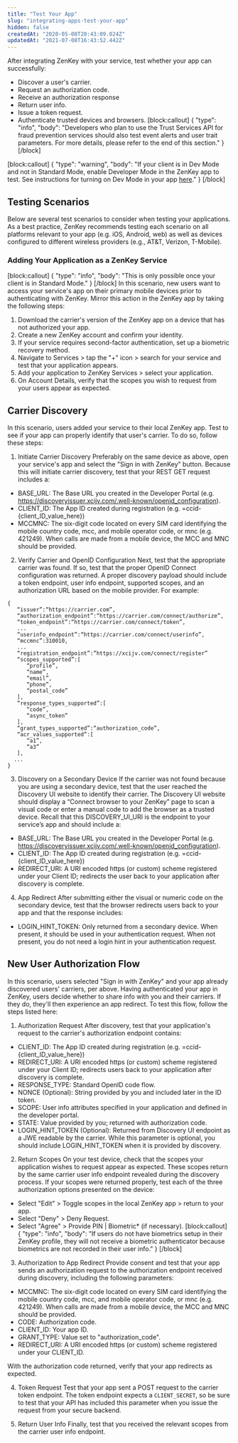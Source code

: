 ```yaml
---
title: "Test Your App"
slug: "integrating-apps-test-your-app"
hidden: false
createdAt: "2020-05-08T20:43:09.024Z"
updatedAt: "2021-07-08T16:43:52.442Z"
---
```

After integrating ZenKey with your service, test whether your app can successfully: 

  * Discover a user's carrier.
  * Request an authorization code.
  * Receive an authorization response
  * Return user info.
  * Issue a token request.
  * Authenticate trusted devices and browsers.
[block:callout]
{
  "type": "info",
  "body": "Developers who plan to use the Trust Services API for fraud prevention services should also test event alerts and user trait parameters. For more details, please refer to the end of this section."
}
[/block]

[block:callout]
{
  "type": "warning",
  "body": "If your client is in Dev Mode and not in Standard Mode, enable Developer Mode in the ZenKey app to test. See instructions for turning on Dev Mode in your app [here](https://developer.myzenkey.com/docs/portal-working-with-developer-mode)."
}
[/block]
 

##  Testing Scenarios


Below are several test scenarios to consider when testing your applications. As a best practice, ZenKey recommends testing each scenario on all platforms relevant to your app (e.g. iOS, Android, web) as well as devices configured to different wireless providers (e.g., AT&T, Verizon, T-Mobile).


###   Adding Your Application as a ZenKey Service 

[block:callout]
{
  "type": "info",
  "body": "This is only possible once your client is in Standard Mode."
}
[/block]
In this scenario, new users want to access your service's app on their primary mobile devices prior to authenticating with ZenKey. Mirror this action in the ZenKey app by taking the following steps:

1. Download the carrier's version of the ZenKey app on a device that has not authorized your app.
1. Create a new ZenKey account and confirm your identity.
1. If your service requires second-factor authentication, set up a biometric recovery method.
1. Navigate to Services > tap the "+" icon > search for your service and test that your application appears.
1. Add your application to ZenKey Services > select your application.
1. On Account Details, verify that the scopes you wish to request from your users appear as expected.

## Carrier Discovery

In this scenario, users added your service to their local ZenKey app. Test to see if your app can properly identify that user's carrier. To do so, follow these steps:


1. Initiate Carrier Discovery
Preferably on the same device as above, open your service's app and select the "Sign in with ZenKey" button. Because this will initiate carrier discovery, test that your REST GET request includes a:
  * BASE_URL: The Base URL you created in the Developer Portal (e.g. https://discoveryissuer.xcijv.com/.well-known/openid_configuration). 
  * CLIENT_ID: The App ID created during registration (e.g. =ccid-{client_ID_value_here})
  * MCCMNC: The six-digit code located on every SIM card identifying the mobile country code, mcc, and mobile operator code, or mnc (e.g. 421249). When calls are made from a mobile device, the MCC and MNC should be provided.

2. Verify Carrier and OpenID Configuration
Next, test that the appropriate carrier was found. If so, test that the proper OpenID Connect configuration was returned. A proper discovery payload should include a token endpoint, user info endpoint, supported scopes, and an authorization URL based on the mobile provider. For example:
 
```
{
   “issuer”:“https://carrier.com”,
   “authorization_endpoint”:“https://carrier.com/connect/authorize”,
   “token_endpoint”:“https://carrier.com/connect/token”,
   ...
   “userinfo_endpoint”:“https://carrier.com/connect/userinfo”,
   “mccmnc”:310010,
   ...
   “registration_endpoint”:”https://xcijv.com/connect/register”
   “scopes_supported”:[
      “profile”,
      “name”,
      “email”,
      “phone”,
      “postal_code”
   ],
   “response_types_supported”:[
      “code”,
      “async_token”
   ],
   “grant_types_supported”:“authorization_code”,
   “acr_values_supported”:[
      “a1”,
      “a3”
   ],
  ...
}
```

3. Discovery on a Secondary Device
If the carrier was not found because you are using a secondary device, test that the user reached the Discovery UI website to identify their carrier. The Discovery UI website should display a “Connect browser to your ZenKey” page to scan a visual code or enter a manual code to add the browser as a trusted device. Recall that this DISCOVERY_UI_URI is the endpoint to your service’s app and should include a:
  * BASE_URL: The Base URL you created in the Developer Portal (e.g. https://discoveryissuer.xcijv.com/.well-known/openid_configuration). 
  * CLIENT_ID: The App ID created during registration (e.g. =ccid-{client_ID_value_here})
  * REDIRECT_URI: A URI encoded https (or custom) scheme registered under your Client ID; redirects the user back to your application after discovery is complete.

4. App Redirect
After submitting either the visual or numeric code on the secondary device, test that the browser redirects users back to your app and that the response includes:

  * LOGIN_HINT_TOKEN: Only returned from a secondary device. When present, it should be used in your authentication request. When not present, you do not need a login hint in your authentication request.
  
## New User Authorization Flow

In this scenario, users selected "Sign in with ZenKey" and your app already discovered users' carriers, per above. Having authenticated your app in ZenKey, users decide whether to share info with you and their carriers. If they do, they'll then experience an app redirect. To test this flow, follow the steps listed here:


1. Authorization Request
After discovery, test that your application's request to the carrier's authorization endpoint contains:
  * CLIENT_ID: The App ID created during registration (e.g. =ccid-{client_ID_value_here})
  * REDIRECT_URI: A URI encoded https (or custom) scheme registered under your Client ID; redirects users back to your application after discovery is complete.
  * RESPONSE_TYPE: Standard OpenID code flow.
  * NONCE (Optional): String provided by you and included later in the ID token.
  * SCOPE: User info attributes specified in your application and defined in the developer portal.
  * STATE: Value provided by you; returned with authorization code.
  * LOGIN_HINT_TOKEN (Optional): Returned from Discovery UI endpoint as a JWE readable by the carrier. While this parameter is optional, you should include LOGIN_HINT_TOKEN when it is provided by discovery.
 

2. Return Scopes
On your test device, check that the scopes your application wishes to request appear as expected. These scopes return by the same carrier user info endpoint revealed during the discovery process. If your scopes were returned properly, test each of the three authorization options presented on the device:

  * Select "Edit" > Toggle scopes in the local ZenKey app > return to your app.
  * Select "Deny" > Deny Request.
  * Select "Agree" > Provide PIN | Biometric* (if necessary). 
[block:callout]
{
  "type": "info",
  "body": "If users do not have biometrics setup in their ZenKey profile, they will not receive a biometric authenticator because biometrics are not recorded in their user info."
}
[/block]
3. Authorization to App Redirect
Provide consent and test that your app sends an authorization request to the authorization endpoint received during discovery, including the following parameters:

  * MCCMNC: The six-digit code located on every SIM card identifying the mobile country code, mcc, and mobile operator code, or mnc (e.g. 421249). When calls are made from a mobile device, the MCC and MNC should be provided.
  * CODE: Authorization code.
  * CLIENT_ID: Your app ID.
  * GRANT_TYPE: Value set to "authorization_code".
  * REDIRECT_URI: A URI encoded https (or custom) scheme registered under your CLIENT_ID.
 
With the authorization code returned, verify that your app redirects as expected. 


4. Token Request
Test that your app sent a POST request to the carrier token endpoint. The token endpoint expects a `CLIENT_SECRET`, so be sure to test that your API has included this parameter when you issue the request from your secure backend. 

5. Return User Info 
Finally, test that you received the relevant scopes from the carrier user info endpoint.